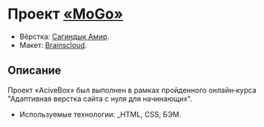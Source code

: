 # Проект [«MoGo»](https://freeworldbox.github.io/MoGo/)

* Вёрстка: [Сагиндык Амир](https://github.com/freeworldbox).
* Макет: [Brainscloud](https://brainscloud.ru/).

## Описание
Проект «AciveBox» был выполнен в рамках пройденного онлайн‑курса "Адаптивная верстка сайта с нуля для начинающих".
* Используемые технологии: _HTML, CSS, БЭМ.
